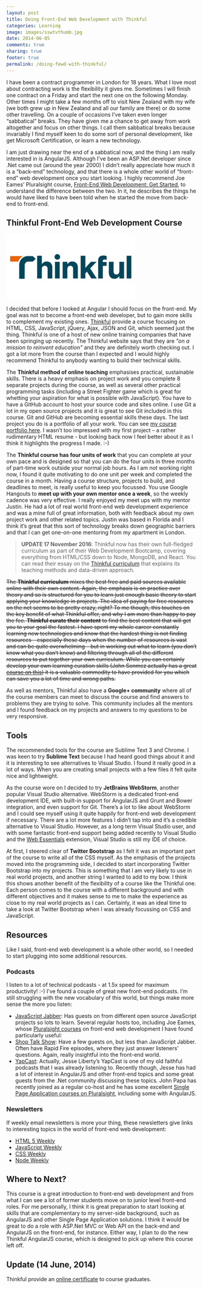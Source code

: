 ```yaml
---
layout: post
title: Doing Front-End Web Development with Thinkful
categories: Learning
image: images/sswtvthumb.jpg
date: 2014-06-05
comments: true
sharing: true
footer: true
permalink: /doing-fewd-with-thinkful/
---
```


I have been a contract programmer in London for 18 years. What I love most about contracting work is the flexibility it gives me. Sometimes I will finish one contract on a Friday and start the next one on the following Monday. Other times I might take a few months off to visit New Zealand with my wife (we both grew up in New Zealand and all our family are there) or do some other travelling. On a couple of occasions I’ve taken even longer “sabbatical” breaks. They have given me a chance to get away from work altogether and focus on other things. I call them sabbatical breaks because invariably I find myself keen to do some sort of personal development, like get Microsoft Certification, or learn a new technology. 
<!--excerpt-->

I am just drawing near the end of a sabbatical now, and the thing I am really interested in is AngularJS. Although I’ve been an ASP.Net developer since .Net came out (around the year 2000) I didn’t really appreciate how much it is a “back-end” technology, and that there is a whole other world of “front-end” web development once you start looking. I highly recommend Joe Eames’ Pluralsight course, [Front-End Web Development: Get Started](http://pluralsight.com/training/Courses/TableOfContents/front-end-web-development-get-started), to understand the difference between the two. In it, he describes the things he would have liked to have been told when he started the move from back-end to front-end. 

## Thinkful Front-End Web Development Course ##
![thinkful logo](/images/doing-fewd-with-thinkfu-logo.jpg)

I decided that before I looked at Angular I should focus on the front-end. My goal was not to become a front-end web developer, but to gain more skills to complement my existing ones. [Thinkful](https://www.thinkful.com/) provide a course focusing on HTML, CSS, JavaScript, jQuery, Ajax, JSON and Git, which seemed just the thing. Thinkful is one of a host of new online training companies that have been springing up recently. The Thinkful website says that they are <em>"on a mission to reinvent education"</em> and they are definitely worth checking out. I got a lot more from the course than I expected and I would highly recommend Thinkful to anybody wanting to build their technical skills.

The **Thinkful method of online teaching** emphasises practical, sustainable skills. There is a heavy emphasis on project work and you complete 8 separate projects during the course, as well as several other practical programming tasks (including a Street Fighter game which is great for whetting your aspiration for what is possible with JavaScript). You have to have a GitHub account to host your source code and sites online. I use Git a lot in my open source projects and it is great to see Git included in this course. Git and GitHub are becoming essential skills these days. The last project you do is a portfolio of all your work. You can see [my course portfolio here](http://www.michael-whelan.net/thinkful-fewd/). I wasn’t too impressed with my first project – a rather rudimentary HTML resume - but looking back now I feel better about it as I think it highlights the progress I made. :-)

The **Thinkful course has four units of work** that you can complete at your own pace and is designed so that you can do the four units in three months of part-time work outside your normal job hours. As I am not working right now, I found it quite motivating to do one unit per week and completed the course in a month. Having a course structure, projects to build, and deadlines to meet, is really useful to keep you focussed. You use Google Hangouts to **meet up with your own mentor once a week**, so the weekly cadence was very effective. I really enjoyed my meet ups with my mentor Justin. He had a lot of real world front-end web development experience and was a mine full of great information, both with feedback about my own project work and other related topics. Justin was based in Florida and I think it’s great that this sort of technology breaks down geographic barriers and that I can get one-on-one mentoring from my apartment in London.

> **UPDATE 17 November 2016**:
> Thinkful now has their own full-fledged curriculum as part of their Web Development Bootcamp, covering everything from HTML/CSS down to Node, MongoDB, and React. You can read their essay on the [Thinkful curriculum](https://www.thinkful.com/curriculum/) that explains its teaching methods and data-driven approach.

<del>The **Thinkful curriculum** mixes the best free and paid sources available online with their own content. Again, the emphasis is on practice over theory and so is structured for you to learn just enough basic theory to start applying your knowledge in projects. The idea of paying for free resources on the net seems to be pretty crazy, right? To me though, this touches on the key benefit of what Thinkful offer, and why I am more than happy to pay the fee. **Thinkful curate their content** to find the best content that will get you to your goal the fastest. I have spent my whole career constantly learning new technologies and know that the hardest thing is not finding resources – especially these days when the number of resources is vast and can be quite overwhelming – but in working out what to learn (you don’t know what you don’t know) and filtering through all of the different resources to put together your own curriculum. While you can certainly develop your own learning curation skills (John Sonmez actually has a great [course on this](http://10stepstolearn.com/)) it is a valuable commodity to have provided for you which can save you a lot of time and wrong paths.</del> 

As well as mentors, Thinkful also have a **Google+ community** where all of the course members can meet to discuss the course and find answers to problems they are trying to solve. This community includes all the mentors and I found feedback on my projects and answers to my questions to be very responsive.

## Tools ##
The recommended tools for the course are Sublime Text 3 and Chrome. I was keen to try **Sublime Text** because I had heard good things about it and it is interesting to see alternatives to Visual Studio. I found it really good in a lot of ways. When you are creating small projects with a few files it felt quite nice and lightweight. 

As the course wore on I decided to try **JetBrains WebStorm**, another popular Visual Studio alternative. WebStorm is a dedicated front-end development IDE, with built-in support for AngularJS and Grunt and Bower integration, and even support for Git.  There’s a lot to like about WebStorm and I could see myself using it quite happily for front-end web development if necessary. There are a lot more features I didn’t tap into and it’s a credible alternative to Visual Studio. However, as a long term Visual Studio user, and with some fantastic front-end support being added recently to Visual Studio and the [Web Essentials](http://vswebessentials.com/ ) extension, Visual Studio is still my IDE of choice.

At first, I steered clear of **Twitter Bootstrap** as I felt it was an important part of the course to write all of the CSS myself. As the emphasis of the projects moved into the programming side, I decided to start incorporating Twitter Bootstrap into my projects. This is something that I am very likely to use in real world projects, and another string I wanted to add to my bow. I think this shows another benefit of the flexibility of a course like the Thinkful one. Each person comes to the course with a different background and with different objectives and it makes sense to me to make the experience as close to my real world projects as I can. Certainly, it was an ideal time to take a look at Twitter Bootstrap when I was already focussing on CSS and JavaScript.

## Resources ##
Like I said, front-end web development is a whole other world, so I needed to start plugging into some additional resources. 

### Podcasts ###
I listen to a lot of technical podcasts - at 1.5x speed for maximum productivity! :-) I’ve found a couple of great new front-end podcasts. I’m still struggling with the new vocabulary of this world, but things make more sense the more you listen:

* [JavaScript Jabber](http://javascriptjabber.com/): Has guests on from different open source JavaScript projects so lots to learn. Several regular hosts too, including Joe Eames, whose [Pluralsight courses](http://pluralsight.com/training/Authors/Details/joe-eames) on front-end web development I have found particularly useful:
* [Shop Talk Show](http://shoptalkshow.com/): Have a few guests on, but less than JavaScript Jabber. Often have Rapid Fire episodes, where they just answer listeners’ questions. Again, really insightful into the front-end world.
* [YapCast](http://shoptalkshow.com/): Actually, Jesse Liberty’s YapCast is one of my old faithful podcasts that I was already listening to. Recently though, Jesse has had a lot of interest in AngularJS and other front-end topics and some great guests from the .Net community discussing these topics. John Papa has recently joined as a regular co-host and he has some excellent [Single Page Application courses on Pluralsight](http://pluralsight.com/training/Authors/Details/john-papa), including some with AngularJS.

### Newsletters ###
If weekly email newsletters is more your thing, these newsletters give links to interesting topics in the world of front-end web development:

* [HTML 5 Weekly](http://html5weekly.com/) 
* [JavaScript Weekly](http://javascriptweekly.com/)
* [CSS Weekly](http://css-weekly.com/)
* [Node Weekly](http://nodeweekly.com/) 

## Where to Next? ##
This course is a great introduction to front-end web development and from what I can see a lot of former students move on to junior level front-end roles. For me personally, I think it is great preparation to start looking at skills that are complementary to my server-side background, such as AngularJS and other Single Page Application solutions. I think it would be great to do a role with ASP.Net MVC or Web API on the back-end and AngularJS on the front-end, for instance. Either way, I plan to do the new Thinkful AngularJS course, which is designed to pick up where this course left off.

## Update (14 June, 2014) ##
Thinkful provide an [online certificate](http://www.thinkful.com/student/michael-whelan/certificates/front-end-web-development) to course graduates.